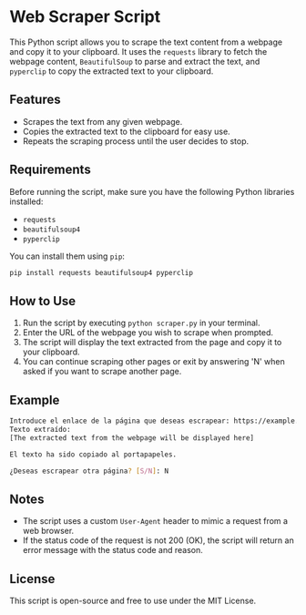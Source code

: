 # Web Scraper Script

This Python script allows you to scrape the text content from a webpage and copy it to your clipboard. It uses the `requests` library to fetch the webpage content, `BeautifulSoup` to parse and extract the text, and `pyperclip` to copy the extracted text to your clipboard.

## Features
- Scrapes the text from any given webpage.
- Copies the extracted text to the clipboard for easy use.
- Repeats the scraping process until the user decides to stop.

## Requirements
Before running the script, make sure you have the following Python libraries installed:
- `requests`
- `beautifulsoup4`
- `pyperclip`

You can install them using `pip`:
```bash
pip install requests beautifulsoup4 pyperclip
```

## How to Use

1. Run the script by executing `python scraper.py` in your terminal.
2. Enter the URL of the webpage you wish to scrape when prompted.
3. The script will display the text extracted from the page and copy it to your clipboard.
4. You can continue scraping other pages or exit by answering 'N' when asked if you want to scrape another page.

## Example

```bash
Introduce el enlace de la página que deseas escrapear: https://example.com
Texto extraído:
[The extracted text from the webpage will be displayed here]

El texto ha sido copiado al portapapeles.

¿Deseas escrapear otra página? [S/N]: N
```

## Notes
- The script uses a custom `User-Agent` header to mimic a request from a web browser.
- If the status code of the request is not 200 (OK), the script will return an error message with the status code and reason.
  
## License
This script is open-source and free to use under the MIT License.

 
